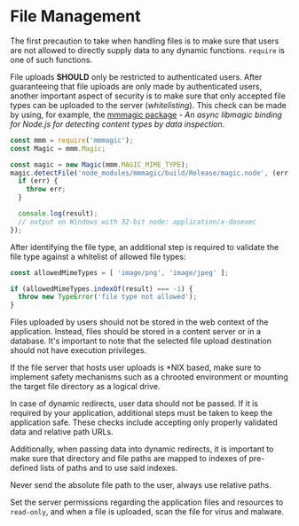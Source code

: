 File Management
===============

The first precaution to take when handling files is to make sure that users are
not allowed to directly supply data to any dynamic functions. `require` is one
of such functions.

File uploads **SHOULD** only be restricted to authenticated users.
After guaranteeing that file uploads are only made by authenticated users,
another important aspect of security is to make sure that only accepted file
types can be uploaded to the server (_whitelisting_).
This check can be made by using, for example, the [mmmagic package][1] - _An
async libmagic binding for Node.js for detecting content types by data
inspection_.

```javascript
const mmm = require('mmmagic');
const Magic = mmm.Magic;

const magic = new Magic(mmm.MAGIC_MIME_TYPE);
magic.detectFile('node_modules/mmmagic/build/Release/magic.node', (err, result) => {
  if (err) {
    throw err;
  }

  console.log(result);
  // output on Windows with 32-bit node: application/x-dosexec
});
```

After identifying the file type, an additional step is required to validate the
file type against a whitelist of allowed file types:

```javascript
const allowedMimeTypes = [ 'image/png', 'image/jpeg' ];

if (allowedMimeTypes.indexOf(result) === -1) {
  throw new TypeError('file type not allowed');
}
```

Files uploaded by users should not be stored in the web context of the
application. Instead, files should be stored in a content server or in a
database. It's important to note that the selected file upload destination
should not have execution privileges.

If the file server that hosts user uploads is \*NIX based, make sure to
implement safety mechanisms such as a chrooted environment or mounting the
target file directory as a logical drive.

In case of dynamic redirects, user data should not be passed. If it is
required by your application, additional steps must be taken to keep the
application safe. These checks include accepting only properly validated data
and relative path URLs.

Additionally, when passing data into dynamic redirects, it is important to make
sure that directory and file paths are mapped to indexes of pre-defined lists
of paths and to use said indexes.

Never send the absolute file path to the user, always use relative paths.

Set the server permissions regarding the application files and resources to
`read-only`, and when a file is uploaded, scan the file for virus and malware.

[1]: https://github.com/mscdex/mmmagic
